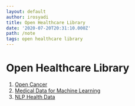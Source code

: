 ```yaml
---
layout: default
author: irosyadi
title: Open Healthcare Library
date: '2020-07-20T20:31:10.000Z'
path: /note
tags: open healthcare library
---
```


# Open Healthcare Library

1. [Open Cancer](http://opencancer.net/)
2. [Medical Data for Machine Learning](https://github.com/beamandrew/medical-data)
3. [NLP Health Data](http://ctakes.apache.org/)

